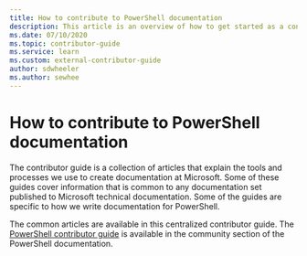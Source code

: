 ```yaml
---
title: How to contribute to PowerShell documentation
description: This article is an overview of how to get started as a contributor to the PowerShell documentation.
ms.date: 07/10/2020
ms.topic: contributor-guide
ms.service: learn
ms.custom: external-contributor-guide
author: sdwheeler
ms.author: sewhee
---
```

# How to contribute to PowerShell documentation

The contributor guide is a collection of articles that explain the tools and processes we use to create documentation at Microsoft. Some of these guides cover information that is common to any documentation set published to Microsoft technical documentation. Some of the guides are specific to how we write documentation for PowerShell.

The common articles are available in this centralized contributor guide. The
[PowerShell contributor guide](/powershell/scripting/community/contributing/overview) is available in the community section of the PowerShell documentation.
